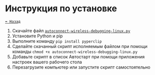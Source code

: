 # Инструкция по установке

[`⬅️ Назад`](../readme.md)

1. Скачайте файл [`autoconnect-wireless-debugging-linux.py`](./autoconnect-wireless-debugging-linux.py)
2. Установите Python и pip
3. Выполните команду `pip install pyperclip`
4. Сделайте скачанный скрипт исполняемым файлом при помощи команды `chmod +x autoconnect-wireless-debugging-linux.py`
5. Добавьте скрипт в список Автостарт при помощи приложения настроек вашего рабочего стола
6. Перезагрузите компьютер или запустите скрипт самостоятельно
